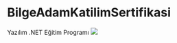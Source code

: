 # BilgeAdamKatilimSertifikasi
Yazılım .NET Eğitim Programı
<img src="https://github.com/celalcolak94/BilgeAdamKatilimSertifikasi/files/12303645/Katilim.Sertifikasi.pdf">
